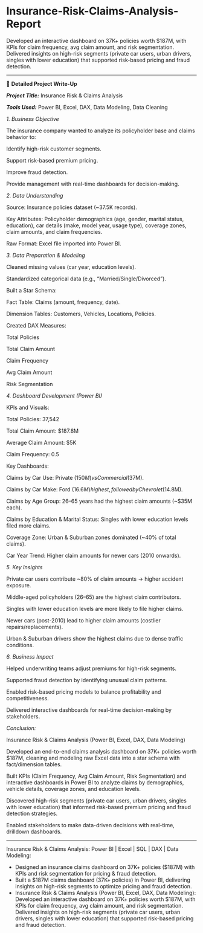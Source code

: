 # Insurance-Risk-Claims-Analysis-Report
Developed an interactive dashboard on 37K+ policies worth $187M, with KPIs for claim frequency, avg claim amount, and risk segmentation.  Delivered insights on high-risk segments (private car users, urban drivers, singles with lower education) that supported risk-based pricing and fraud detection.

--------------------------------------------------------------------------------------------------------------------------------------------------------------------------------------------------------------

📌 **Detailed Project Write-Up**

_**Project Title:**_ Insurance Risk & Claims Analysis

_**Tools Used:**_ Power BI, Excel, DAX, Data Modeling, Data Cleaning

_1. Business Objective_

The insurance company wanted to analyze its policyholder base and claims behavior to:

Identify high-risk customer segments.

Support risk-based premium pricing.

Improve fraud detection.

Provide management with real-time dashboards for decision-making.

_2. Data Understanding_

Source: Insurance policies dataset (~37.5K records).

Key Attributes: Policyholder demographics (age, gender, marital status, education), car details (make, model year, usage type), coverage zones, claim amounts, and claim frequencies.

Raw Format: Excel file imported into Power BI.

_3. Data Preparation & Modeling_

Cleaned missing values (car year, education levels).

Standardized categorical data (e.g., “Married/Single/Divorced”).

Built a Star Schema:

Fact Table: Claims (amount, frequency, date).

Dimension Tables: Customers, Vehicles, Locations, Policies.

Created DAX Measures:

Total Policies

Total Claim Amount

Claim Frequency

Avg Claim Amount

Risk Segmentation

_4. Dashboard Development (Power BI)_

KPIs and Visuals:

Total Policies: 37,542

Total Claim Amount: $187.8M

Average Claim Amount: $5K

Claim Frequency: 0.5

Key Dashboards:

Claims by Car Use: Private ($150M) vs Commercial ($37M).

Claims by Car Make: Ford ($16.6M) highest, followed by Chevrolet ($14.8M).

Claims by Age Group: 26–65 years had the highest claim amounts (~$35M each).

Claims by Education & Marital Status: Singles with lower education levels filed more claims.

Coverage Zone: Urban & Suburban zones dominated (~40% of total claims).

Car Year Trend: Higher claim amounts for newer cars (2010 onwards).

_5. Key Insights_

Private car users contribute ~80% of claim amounts → higher accident exposure.

Middle-aged policyholders (26–65) are the highest claim contributors.

Singles with lower education levels are more likely to file higher claims.

Newer cars (post-2010) lead to higher claim amounts (costlier repairs/replacements).

Urban & Suburban drivers show the highest claims due to dense traffic conditions.

_6. Business Impact_

Helped underwriting teams adjust premiums for high-risk segments.

Supported fraud detection by identifying unusual claim patterns.

Enabled risk-based pricing models to balance profitability and competitiveness.

Delivered interactive dashboards for real-time decision-making by stakeholders.

_Conclusion:_

Insurance Risk & Claims Analysis (Power BI, Excel, DAX, Data Modeling)

Developed an end-to-end claims analysis dashboard on 37K+ policies worth $187M, cleaning and modeling raw Excel data into a star schema with fact/dimension tables.

Built KPIs (Claim Frequency, Avg Claim Amount, Risk Segmentation) and interactive dashboards in Power BI to analyze claims by demographics, vehicle details, coverage zones, and education levels.

Discovered high-risk segments (private car users, urban drivers, singles with lower education) that informed risk-based premium pricing and fraud detection strategies.

Enabled stakeholders to make data-driven decisions with real-time, drilldown dashboards.

-----------------------------------------------------------------------------------------------------------------------------------------------------------------------------------------------------------------

Insurance Risk & Claims Analysis: Power BI | Excel | SQL | DAX | Data Modeling: 
* Designed an insurance claims dashboard on 37K+ policies ($187M) with KPIs and risk segmentation for pricing & fraud detection.
* Built a $187M claims dashboard (37K+ policies) in Power BI, delivering insights on high-risk segments to optimize pricing and fraud detection.
* Insurance Risk & Claims Analysis (Power BI, Excel, DAX, Data Modeling): Developed an interactive dashboard on 37K+ policies worth $187M, with KPIs for claim frequency, avg claim amount, and risk segmentation. Delivered insights on high-risk segments (private car users, urban drivers, singles with lower education) that supported risk-based pricing and fraud detection.


